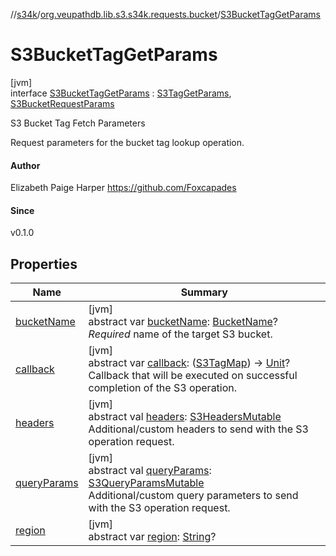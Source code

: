 //[s34k](../../../index.md)/[org.veupathdb.lib.s3.s34k.requests.bucket](../index.md)/[S3BucketTagGetParams](index.md)

# S3BucketTagGetParams

[jvm]\
interface [S3BucketTagGetParams](index.md) : [S3TagGetParams](../../org.veupathdb.lib.s3.s34k.requests/-s3-tag-get-params/index.md), [S3BucketRequestParams](../-s3-bucket-request-params/index.md)

S3 Bucket Tag Fetch Parameters

Request parameters for the bucket tag lookup operation.

#### Author

Elizabeth Paige Harper https://github.com/Foxcapades

#### Since

v0.1.0

## Properties

| Name | Summary |
|---|---|
| [bucketName](../-s3-bucket-request-params/bucket-name.md) | [jvm]<br>abstract var [bucketName](../-s3-bucket-request-params/bucket-name.md): [BucketName](../../org.veupathdb.lib.s3.s34k.fields/-bucket-name/index.md)?<br>*Required* name of the target S3 bucket. |
| [callback](../../org.veupathdb.lib.s3.s34k.requests/-s3-tag-get-params/callback.md) | [jvm]<br>abstract var [callback](../../org.veupathdb.lib.s3.s34k.requests/-s3-tag-get-params/callback.md): ([S3TagMap](../../org.veupathdb.lib.s3.s34k.fields.tags/-s3-tag-map/index.md)) -&gt; [Unit](https://kotlinlang.org/api/latest/jvm/stdlib/kotlin/-unit/index.html)?<br>Callback that will be executed on successful completion of the S3 operation. |
| [headers](../../org.veupathdb.lib.s3.s34k.requests/-s3-request-params/headers.md) | [jvm]<br>abstract val [headers](../../org.veupathdb.lib.s3.s34k.requests/-s3-request-params/headers.md): [S3HeadersMutable](../../org.veupathdb.lib.s3.s34k.fields.headers/-s3-headers-mutable/index.md)<br>Additional/custom headers to send with the S3 operation request. |
| [queryParams](../../org.veupathdb.lib.s3.s34k.requests/-s3-request-params/query-params.md) | [jvm]<br>abstract val [queryParams](../../org.veupathdb.lib.s3.s34k.requests/-s3-request-params/query-params.md): [S3QueryParamsMutable](../../org.veupathdb.lib.s3.s34k.fields.query_params/-s3-query-params-mutable/index.md)<br>Additional/custom query parameters to send with the S3 operation request. |
| [region](../../org.veupathdb.lib.s3.s34k.requests/-s3-region-request-params/region.md) | [jvm]<br>abstract var [region](../../org.veupathdb.lib.s3.s34k.requests/-s3-region-request-params/region.md): [String](https://kotlinlang.org/api/latest/jvm/stdlib/kotlin/-string/index.html)? |

